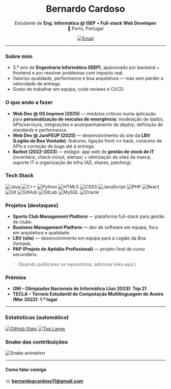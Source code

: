 <div align="center">

# Bernardo Cardoso

Estudante de **Eng. Informática @ ISEP** • **Full-stack Web Developer**  
📍 Porto, Portugal

[![Email](https://img.shields.io/badge/Email-bernardogcardoso11%40gmail.com-red?style=flat&logo=gmail)](mailto:bernardogcardoso11@gmail.com)
<!-- Dica: adiciona aqui o teu LinkedIn quando tiveres o link -->

</div>

---

### Sobre mim
- 3.º ano de **Engenharia Informática (ISEP)**, apaixonado por backend + frontend e por resolver problemas com impacto real.  
- Valorizo qualidade, performance e boa arquitetura — mas sem perder a velocidade de entrega.  
- Gosto de trabalhar em equipa, code reviews e CI/CD.

### O que ando a fazer
- **Web Dev @ GS Improve (2025)** — módulos críticos numa aplicação para **personalização de veículos de emergência**: modelação de dados, APIs/serviços, integrações e acompanhamento de deploy; definição de standards e performance.  
- **Web Dev @ JuniFEUP (2025)** — desenvolvimento do site da **LBV (Legião da Boa Vontade)**: features, ligação front ↔ back, consumo de APIs e correção de bugs até à entrega.  
- **Barbot (2022–2023)** — estágio: app web de **gestão de stock de IT** (inventário, check-in/out, alertas) + otimização de sites da marca; suporte IT e organização de infra (AD, shares, patching).

### Tech Stack
![Java](https://img.shields.io/badge/Java-ED8B00?style=flat&logo=openjdk&logoColor=white)
![C++](https://img.shields.io/badge/C%2B%2B-00599C?style=flat&logo=c%2B%2B&logoColor=white)
![Python](https://img.shields.io/badge/Python-3776AB?style=flat&logo=python&logoColor=white)
![HTML5](https://img.shields.io/badge/HTML5-E34F26?style=flat&logo=html5&logoColor=white)
![CSS3](https://img.shields.io/badge/CSS3-1572B6?style=flat&logo=css3&logoColor=white)
![JavaScript](https://img.shields.io/badge/JavaScript-F7DF1E?style=flat&logo=javascript&logoColor=black)
![PHP](https://img.shields.io/badge/PHP-777BB4?style=flat&logo=php&logoColor=white)
![React](https://img.shields.io/badge/React-20232A?style=flat&logo=react&logoColor=61DAFB)
![Git](https://img.shields.io/badge/Git-F05032?style=flat&logo=git&logoColor=white)
![GitHub](https://img.shields.io/badge/GitHub-181717?style=flat&logo=github&logoColor=white)
![GitLab](https://img.shields.io/badge/GitLab-FC6D26?style=flat&logo=gitlab&logoColor=white)
![MySQL](https://img.shields.io/badge/MySQL-4479A1?style=flat&logo=mysql&logoColor=white)
![Oracle](https://img.shields.io/badge/Oracle-F80000?style=flat&logo=oracle&logoColor=white)

### Projetos (destaques)
- **Sports Club Management Platform** — plataforma full-stack para gestão de clube.  
- **Business Management Platform** — dev de software em equipa, foco em arquitetura e qualidade.  
- **LBV (site)** — desenvolvimento em equipa para a Legião da Boa Vontade.  
- **PAP (Projeto de Aptidão Profissional)** — projeto final de curso secundário.

> (Quando publicares os repositórios, adiciona links aqui.)

### Prémios
- **ONI – Olimpíadas Nacionais de Informática (Jun 2023): Top 21**  
- **TECLA – Torneio Estudantil de Computação Multilinguagem de Aveiro (Mar 2022): 1.º lugar**

---

### Estatísticas (automático)
[![GitHub Stats](https://github-readme-stats.vercel.app/api?username=BernardCardoso11&show_icons=true&theme=transparent)](https://github.com/anuraghazra/github-readme-stats)
[![Top Langs](https://github-readme-stats.vercel.app/api/top-langs/?username=BernardCardoso11&layout=compact&theme=transparent)](https://github.com/anuraghazra/github-readme-stats)

### Snake das contribuições
![Snake animation](https://raw.githubusercontent.com/BernardCardoso11/BernardCardoso11/output/snake.svg)

---

#### Como falar comigo
✉️ **bernardogcardoso11@gmail.com**

<!-- Nota: o email fica público no teu perfil; usa um contacto “profissional” se preferires. -->
